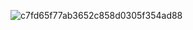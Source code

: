 
![c7fd65f77ab3652c858d0305f354ad88](https://github.com/user-attachments/assets/4aca8c7c-6799-4d02-9796-8604d8560498)
